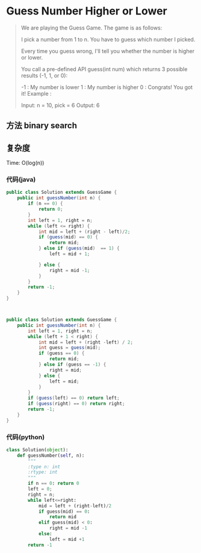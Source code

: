 

# Guess Number Higher or Lower

> We are playing the Guess Game. The game is as follows:
> 
> I pick a number from 1 to n. You have to guess which number I picked.
> 
> Every time you guess wrong, I'll tell you whether the number is higher or lower.
> 
> You call a pre-defined API guess(int num) which returns 3 possible results (-1, 1, or 0):
> 
> -1 : My number is lower
>  1 : My number is higher
>  0 : Congrats! You got it!
> Example :
> 
> Input: n = 10, pick = 6
> Output: 6

## 方法 binary search
## 复杂度
Time: O(log(n))
### 代码(java)

```java
public class Solution extends GuessGame {
    public int guessNumber(int n) {
        if (n == 0) {
            return 0;
        }
        int left = 1, right = n;
        while (left <= right) {
            int mid = left + (right - left)/2;
            if (guess(mid) == 0) {
                return mid;
            } else if (guess(mid)  == 1) {
                left = mid + 1;

            } else {
                right = mid -1;
            }
        }
        return -1;
    }
}



public class Solution extends GuessGame {
    public int guessNumber(int n) {
        int left = 1, right = n;
        while (left + 1 < right) {
            int mid = left + (right -left) / 2;
            int guess = guess(mid);
            if (guess == 0) {
                return mid;
            } else if (guess == -1) {
                right = mid;
            } else {
                left = mid;
            }
        }
        if (guess(left) == 0) return left;
        if (guess(right) == 0) return right;
        return -1;
    }
}
```

### 代码(python)

```python
class Solution(object):
    def guessNumber(self, n):
        """
        :type n: int
        :rtype: int
        """
        if n == 0: return 0
        left = 0;
        right = n;
        while left<=right:
            mid = left + (right-left)/2
            if guess(mid) == 0:
                return mid
            elif guess(mid) < 0:
                right = mid -1
            else:
                left = mid +1
        return -1
        
```

